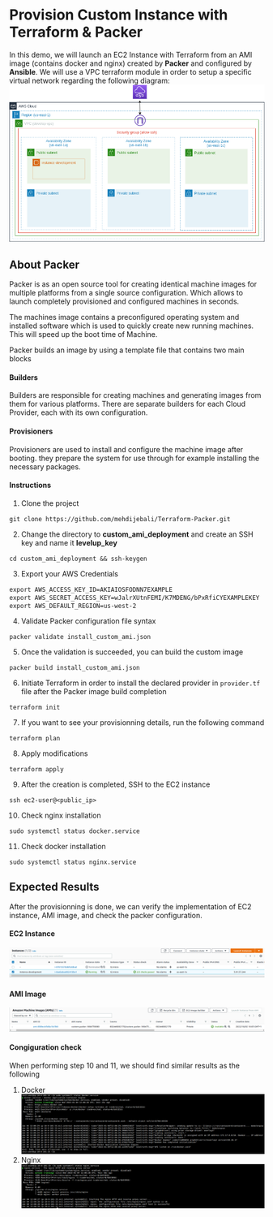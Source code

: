 # Provision Custom Instance with Terraform & Packer
In this demo, we will launch an EC2 Instance with Terraform from an AMI image (contains docker and nginx) created by **Packer** and configured by **Ansible**. We will use a VPC terraform module in order to setup a specific virtual network regarding the following diagram:
![](./Lab_Results/Packer.png)
## About Packer
Packer is as an open source tool for creating identical machine images for multiple platforms from a single source configuration. Which allows to launch completely provisioned and configured machines in seconds. 

The machines image contains a preconfigured operating system and installed software which is used to quickly create new running machines. This will speed up the boot time of Machine.

Packer builds an image by using a template file that contains two main blocks
#### Builders
Builders are responsible for creating machines and generating images from them for various platforms. There are separate builders for each Cloud Provider, each with its own configuration.
#### Provisioners
Provisioners are used to install and configure the machine image after booting. they prepare the system for use through for example installing the necessary packages.
#### Instructions
1. Clone the project 
```
git clone https://github.com/mehdijebali/Terraform-Packer.git
```
2. Change the directory to **custom_ami_deployment** and create an SSH key and name it **levelup_key**
```
cd custom_ami_deployment && ssh-keygen
``` 
3. Export your AWS Credentials
```
export AWS_ACCESS_KEY_ID=AKIAIOSFODNN7EXAMPLE
export AWS_SECRET_ACCESS_KEY=wJalrXUtnFEMI/K7MDENG/bPxRfiCYEXAMPLEKEY
export AWS_DEFAULT_REGION=us-west-2
```
4. Validate Packer configuration file syntax
```
packer validate install_custom_ami.json
```
5. Once the validation is succeeded, you can build the custom image
```
packer build install_custom_ami.json
```
6. Initiate Terraform in order to install the declared provider in `provider.tf` file after the Packer image build completion
```
terraform init
```
7. If you want to see your provisionning details, run the following command
```
terraform plan
```
8. Apply modifications
```
terraform apply
```
9. After the creation is completed, SSH to the EC2 instance
```
ssh ec2-user@<public_ip>
```
10. Check nginx installation
```
sudo systemctl status docker.service
```
11. Check docker installation
```
sudo systemctl status nginx.service
```
## Expected Results
After the provisionning is done, we can verify the implementation of EC2 instance, AMI image, and check the packer configuration.
#### EC2 Instance
![](./Lab_Results/instance.png)
#### AMI Image
![](./Lab_Results/packer_image.png)
#### Congiguration check 
When performing step 10 and 11, we should find similar results as the following
1. Docker
![](./Lab_Results/docker_verification.png)
2. Nginx
![](./Lab_Results/nginx_verification.png)
